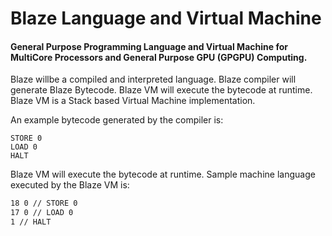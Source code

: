 # Blaze Language and Virtual Machine

#### General Purpose Programming Language and Virtual Machine for MultiCore Processors and General Purpose GPU (GPGPU) Computing.

Blaze willbe a compiled and interpreted language. Blaze compiler will generate Blaze Bytecode. Blaze VM will execute the bytecode at runtime.
Blaze VM is a Stack based Virtual Machine implementation.

An example bytecode generated by the compiler is:

```PUSH 42
STORE 0
LOAD 0 
HALT
```

Blaze VM will execute the bytecode at runtime. Sample machine language executed by the Blaze VM is:

```2 42 // PUSH 42
18 0 // STORE 0
17 0 // LOAD 0
1 // HALT
```
